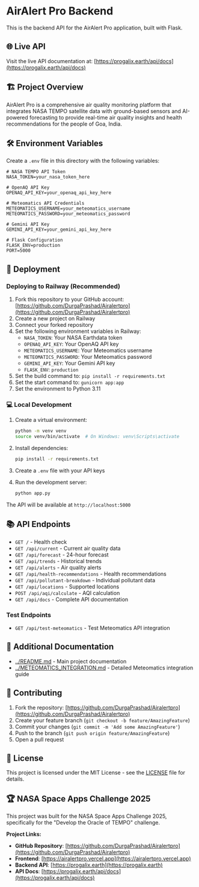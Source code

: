 # AirAlert Pro Backend

This is the backend API for the AirAlert Pro application, built with Flask.

## 🌐 Live API

Visit the live API documentation at: [https://progalix.earth/api/docs](https://progalix.earth/api/docs)

## 🏗️ Project Overview

AirAlert Pro is a comprehensive air quality monitoring platform that integrates NASA TEMPO satellite data with ground-based sensors and AI-powered forecasting to provide real-time air quality insights and health recommendations for the people of Goa, India.

## 🛠️ Environment Variables

Create a `.env` file in this directory with the following variables:

```env
# NASA TEMPO API Token
NASA_TOKEN=your_nasa_token_here

# OpenAQ API Key
OPENAQ_API_KEY=your_openaq_api_key_here

# Meteomatics API Credentials
METEOMATICS_USERNAME=your_meteomatics_username
METEOMATICS_PASSWORD=your_meteomatics_password

# Gemini API Key
GEMINI_API_KEY=your_gemini_api_key_here

# Flask Configuration
FLASK_ENV=production
PORT=5000
```

## 🚀 Deployment

### Deploying to Railway (Recommended)

1. Fork this repository to your GitHub account: [https://github.com/DurgaPrashad/Airalertpro](https://github.com/DurgaPrashad/Airalertpro)
2. Create a new project on Railway
3. Connect your forked repository
4. Set the following environment variables in Railway:
   - `NASA_TOKEN`: Your NASA Earthdata token
   - `OPENAQ_API_KEY`: Your OpenAQ API key
   - `METEOMATICS_USERNAME`: Your Meteomatics username
   - `METEOMATICS_PASSWORD`: Your Meteomatics password
   - `GEMINI_API_KEY`: Your Gemini API key
   - `FLASK_ENV`: `production`
5. Set the build command to: `pip install -r requirements.txt`
6. Set the start command to: `gunicorn app:app`
7. Set the environment to Python 3.11

### 💻 Local Development

1. Create a virtual environment:
   ```bash
   python -m venv venv
   source venv/bin/activate  # On Windows: venv\Scripts\activate
   ```

2. Install dependencies:
   ```bash
   pip install -r requirements.txt
   ```

3. Create a `.env` file with your API keys

4. Run the development server:
   ```bash
   python app.py
   ```

The API will be available at `http://localhost:5000`

## 📚 API Endpoints

- `GET /` - Health check
- `GET /api/current` - Current air quality data
- `GET /api/forecast` - 24-hour forecast
- `GET /api/trends` - Historical trends
- `GET /api/alerts` - Air quality alerts
- `GET /api/health-recommendations` - Health recommendations
- `GET /api/pollutant-breakdown` - Individual pollutant data
- `GET /api/locations` - Supported locations
- `POST /api/aqi/calculate` - AQI calculation
- `GET /api/docs` - Complete API documentation

### Test Endpoints
- `GET /api/test-meteomatics` - Test Meteomatics API integration

## 📖 Additional Documentation

- [../README.md](../README.md) - Main project documentation
- [../METEOMATICS_INTEGRATION.md](../METEOMATICS_INTEGRATION.md) - Detailed Meteomatics integration guide

## 🤝 Contributing

1. Fork the repository: [https://github.com/DurgaPrashad/Airalertpro](https://github.com/DurgaPrashad/Airalertpro)
2. Create your feature branch (`git checkout -b feature/AmazingFeature`)
3. Commit your changes (`git commit -m 'Add some AmazingFeature'`)
4. Push to the branch (`git push origin feature/AmazingFeature`)
5. Open a pull request

## 📄 License

This project is licensed under the MIT License - see the [LICENSE](../LICENSE) file for details.

## 🏆 NASA Space Apps Challenge 2025

This project was built for the NASA Space Apps Challenge 2025, specifically for the "Develop the Oracle of TEMPO" challenge.

**Project Links:**
- **GitHub Repository**: [https://github.com/DurgaPrashad/Airalertpro](https://github.com/DurgaPrashad/Airalertpro)
- **Frontend**: [https://airalertpro.vercel.app](https://airalertpro.vercel.app)
- **Backend API**: [https://progalix.earth](https://progalix.earth)
- **API Docs**: [https://progalix.earth/api/docs](https://progalix.earth/api/docs)